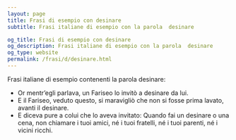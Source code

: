 ```yaml
---
layout: page
title: Frasi di esempio con desinare 
subtitle: Frasi italiane di esempio con la parola  desinare

og_title: Frasi di esempio con desinare 
og_description: Frasi italiane di esempio con la parola  desinare
og_type: website
permalink: /frasi/d/desinare.html
---
```


Frasi italiane di esempio contenenti la parola desinare:


- Or mentr’egli parlava, un Fariseo lo invitò a desinare da lui.
- E il Fariseo, veduto questo, si maravigliò che non si fosse prima lavato, avanti il desinare.
- E diceva pure a colui che lo aveva invitato: Quando fai un desinare o una cena, non chiamare i tuoi amici, né i tuoi fratelli, né i tuoi parenti, né i vicini ricchi.

